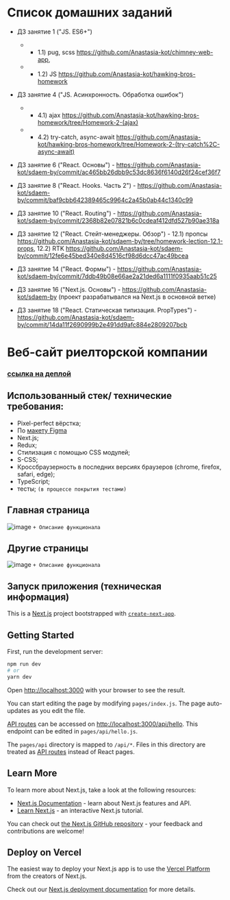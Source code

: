 # Список домашних заданий

+ ДЗ занятие 1 ("JS. ES6+") 
    + + 1.1) pug, scss https://github.com/Anastasia-kot/chimney-web-app,
    + + 1.2) JS https://github.com/Anastasia-kot/hawking-bros-homework
+ ДЗ занятие 4 ("JS. Асинхронность. Обработка ошибок") 
    + +  4.1) ajax https://github.com/Anastasia-kot/hawking-bros-homework/tree/Homework-2-(ajax)
    + +  4.2) try-catch, async-await https://github.com/Anastasia-kot/hawking-bros-homework/tree/Homework-2-(try-catch%2C-async-await)

+ ДЗ занятие 6 ("React. Основы") - https://github.com/Anastasia-kot/sdaem-by/commit/ac465bb26dbb9c53dc8636f6140d26f24cef36f7 

+ ДЗ занятие 8 ("React. Hooks. Часть 2") - https://github.com/Anastasia-kot/sdaem-by/commit/baf9cbb642389465c9964c2a45b0ab44c1340c99

+ ДЗ занятие 10 ("React. Routing") - https://github.com/Anastasia-kot/sdaem-by/commit/2368b82e07821b6c0cdeaf412dfd527b90ae318a

+ ДЗ занятие 12 ("React. Стейт-менеджеры. Обзор") - 
    12.1) пропсы https://github.com/Anastasia-kot/sdaem-by/tree/homework-lection-12.1-props, 
    12.2) RTK https://github.com/Anastasia-kot/sdaem-by/commit/12fe6e45bed340e8d4516cf98d6dcc47ac49bcea

+ ДЗ занятие 14 ("React. Формы") - https://github.com/Anastasia-kot/sdaem-by/commit/7ddb49b08e66ae2a21ded6a1111f0935aab51c25

+ ДЗ занятие 16 ("Next.js. Основы") - https://github.com/Anastasia-kot/sdaem-by (проект разрабатывался на Next.js в основной ветке)

+ ДЗ занятие 18 ("React. Статическая типизация. PropTypes") - https://github.com/Anastasia-kot/sdaem-by/commit/14da11f2690999b2e491dd9afc884e2809207bcb

# Веб-сайт риелторской компании  
### [ссылка на деплой](# "ссылка")

## Использованный стек/ технические требования:
+ Pixel-perfect вёрстка;
+ По [макету Figma](https://www.figma.com/file/KA7GM9MwNHEfiPcgKNLzPf/%C2%ABSDAEM.BY%C2%BB---%D1%81%D1%82%D0%B0%D0%B6%D0%B8%D1%80%D0%BE%D0%B2%D0%BA%D0%B0?node-id=305%3A2080 "https://www.figma.com/file/KA7GM9MwNHEfiPcgKNLzPf/%C2%ABSDAEM.BY%C2%BB---%D1%81%D1%82%D0%B0%D0%B6%D0%B8%D1%80%D0%BE%D0%B2%D0%BA%D0%B0?node-id=305%3A2080")
+ Next.js;
+ Redux;
+ Стилизация с помощью CSS модулей;
+ S-CSS;
+ Кроссбраузерность в последних версиях браузеров (chrome, firefox, safari, edge);
+ TypeScript; 
+ тесты; `(в процессе покрытия тестами)`

 ## Главная страница
![image](#)
`+ Описание функционала`

 ## Другие страницы
![image](#)
`+ Описание функционала`




## Запуск приложения (техническая информация)

This is a [Next.js](https://nextjs.org/) project bootstrapped with [`create-next-app`](https://github.com/vercel/next.js/tree/canary/packages/create-next-app).

## Getting Started

First, run the development server:

```bash
npm run dev
# or
yarn dev
```

Open [http://localhost:3000](http://localhost:3000) with your browser to see the result.

You can start editing the page by modifying `pages/index.js`. The page auto-updates as you edit the file.

[API routes](https://nextjs.org/docs/api-routes/introduction) can be accessed on [http://localhost:3000/api/hello](http://localhost:3000/api/hello). This endpoint can be edited in `pages/api/hello.js`.

The `pages/api` directory is mapped to `/api/*`. Files in this directory are treated as [API routes](https://nextjs.org/docs/api-routes/introduction) instead of React pages.

## Learn More

To learn more about Next.js, take a look at the following resources:

- [Next.js Documentation](https://nextjs.org/docs) - learn about Next.js features and API.
- [Learn Next.js](https://nextjs.org/learn) - an interactive Next.js tutorial.

You can check out [the Next.js GitHub repository](https://github.com/vercel/next.js/) - your feedback and contributions are welcome!

## Deploy on Vercel

The easiest way to deploy your Next.js app is to use the [Vercel Platform](https://vercel.com/new?utm_medium=default-template&filter=next.js&utm_source=create-next-app&utm_campaign=create-next-app-readme) from the creators of Next.js.

Check out our [Next.js deployment documentation](https://nextjs.org/docs/deployment) for more details.
